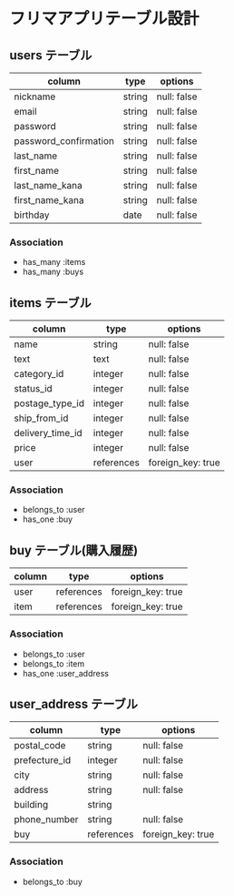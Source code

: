 # フリマアプリテーブル設計


## users テーブル

|  column              |  type  |  options    |
|----------------------|--------|-------------|
|nickname              |string  | null: false |
|email                 |string  | null: false |
|password              |string  | null: false |
|password_confirmation |string  | null: false |
|last_name             |string  | null: false |
|first_name            |string  | null: false |
|last_name_kana        |string  | null: false | 
|first_name_kana       |string  | null: false |
|birthday              |date    | null: false |


### Association
- has_many :items
- has_many :buys


## items テーブル

|  column          |  type      |  options                       |
|------------------|------------|--------------------------------|
| name             | string     | null: false                    |
| text             | text       | null: false                    |
| category_id      | integer    | null: false                    |
| status_id        | integer    | null: false                    |
| postage_type_id  | integer    | null: false                    |
| ship_from_id     | integer    | null: false                    |
| delivery_time_id | integer    | null: false                    |
| price            | integer    | null: false                    |
| user             | references | foreign_key: true              |



### Association
- belongs_to :user
- has_one :buy


## buy テーブル(購入履歴)

|  column   |  type      |  options                       |
|-----------|------------|--------------------------------|
| user      | references | foreign_key: true              |
| item      | references | foreign_key: true              |


### Association
- belongs_to :user
- belongs_to :item
- has_one :user_address


## user_address テーブル


|  column        |  type      |  options                       |
|----------------|------------|--------------------------------|
| postal_code    | string     | null: false                    |
| prefecture_id  | integer    | null: false                    |
| city           | string     | null: false                    |
| address        | string     | null: false                    |
| building       | string     |                                |
| phone_number   | string     | null: false                    |
| buy            | references | foreign_key: true              |


### Association
- belongs_to :buy